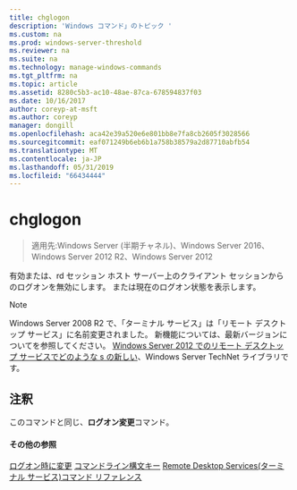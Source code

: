 ```yaml
---
title: chglogon
description: 'Windows コマンド」のトピック '
ms.custom: na
ms.prod: windows-server-threshold
ms.reviewer: na
ms.suite: na
ms.technology: manage-windows-commands
ms.tgt_pltfrm: na
ms.topic: article
ms.assetid: 8280c5b3-ac10-48ae-87ca-678594837f03
ms.date: 10/16/2017
author: coreyp-at-msft
ms.author: coreyp
manager: dongill
ms.openlocfilehash: aca42e39a520e6e801bb8e7fa8cb2605f3028566
ms.sourcegitcommit: eaf071249b6eb6b1a758b38579a2d87710abfb54
ms.translationtype: MT
ms.contentlocale: ja-JP
ms.lasthandoff: 05/31/2019
ms.locfileid: "66434444"
---
```

# <a name="chglogon"></a>chglogon
>適用先:Windows Server (半期チャネル)、Windows Server 2016、Windows Server 2012 R2、Windows Server 2012


有効または、rd セッション ホスト サーバー上のクライアント セッションからのログオンを無効にします。 または現在のログオン状態を表示します。
> [!NOTE]
> Windows Server 2008 R2 で、「ターミナル サービス」は「リモート デスクトップ サービス」に名前変更されました。 新機能については、最新バージョンについてを参照してください。 [Windows Server 2012 でのリモート デスクトップ サービスでどのような s の新しい](https://technet.microsoft.com/library/hh831527)、Windows Server TechNet ライブラリです。
> ## <a name="remarks"></a>注釈
> このコマンドと同じ、**ログオン変更**コマンド。
> #### <a name="additional-references"></a>その他の参照
> [ログオン時に変更](change-logon.md)
> [コマンドライン構文キー](command-line-syntax-key.md)
> [Remote Desktop Services&#40;ターミナル サービス&#41;コマンド リファレンス](remote-desktop-services-terminal-services-command-reference.md)
